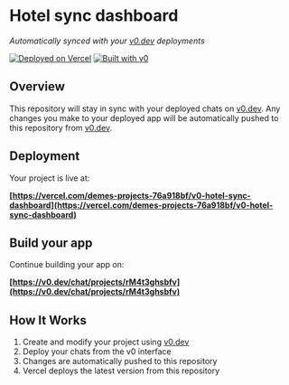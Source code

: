 # Hotel sync dashboard

*Automatically synced with your [v0.dev](https://v0.dev) deployments*

[![Deployed on Vercel](https://img.shields.io/badge/Deployed%20on-Vercel-black?style=for-the-badge&logo=vercel)](https://vercel.com/demes-projects-76a918bf/v0-hotel-sync-dashboard)
[![Built with v0](https://img.shields.io/badge/Built%20with-v0.dev-black?style=for-the-badge)](https://v0.dev/chat/projects/rM4t3ghsbfv)

## Overview

This repository will stay in sync with your deployed chats on [v0.dev](https://v0.dev).
Any changes you make to your deployed app will be automatically pushed to this repository from [v0.dev](https://v0.dev).

## Deployment

Your project is live at:

**[https://vercel.com/demes-projects-76a918bf/v0-hotel-sync-dashboard](https://vercel.com/demes-projects-76a918bf/v0-hotel-sync-dashboard)**

## Build your app

Continue building your app on:

**[https://v0.dev/chat/projects/rM4t3ghsbfv](https://v0.dev/chat/projects/rM4t3ghsbfv)**

## How It Works

1. Create and modify your project using [v0.dev](https://v0.dev)
2. Deploy your chats from the v0 interface
3. Changes are automatically pushed to this repository
4. Vercel deploys the latest version from this repository